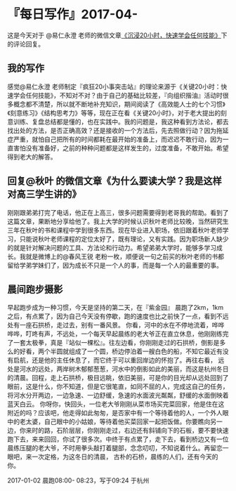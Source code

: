 # 『每日写作』2017-04-

这是今天对于 @易仁永澄 老师的微信文章[《沉浸20小时，快速学会任何技能》](http://mp.weixin.qq.com/s/9POtlnof4xXhe-o6qItJrQ)下的评论回复。

## 我的写作
感觉@易仁永澄 老师制定『疯狂20小事突击站』的理论来源于《关键20小时：快速学会任何技能》，不知对不对？由于自己的基础比较差，『向组织揩油』活动时很多概念都不清楚，所以就不断地补充知识，期间阅读了《高效能人士的七个习惯》《刻意练习》《结构思考力》等等，现在正在看《关键20小时》，对于老大提出的刻意训练、复盘总结都是懂的，也在实践中。我的问题是，我这种看到方法论，都去找出处的方法，是否正确高效？还是接收的一个方法后，先去照做行动？因为拖延症严重，就怕自己把所有的时间都耗在最开始的准备上，而迟迟不敢行动，因为一直害怕没有准备好，之前的种种问题都是这样发生的，过度准备，不敢开始。希望得到老大的解答。


## 回复@秋叶 的微信文章《为什么要读大学？我是这样对高三学生讲的》

刚刚跟弟弟打完了电话，他正在上高三，很多问题需要得到老哥我的帮助。看到了这篇文章，果断地分享给他了。我上大学的时候认识秋叶老师比较晚，当然研究生三年在秋叶的书和课程中学到很多东西。现在毕业进入职场，依旧跟着秋叶老师学习，只能说秋叶老师课程的定位太好了，既有理论，又有实践。因为职场新人缺少的就是针对解决问题的工具、方法论和行动力。希望弟弟大学时，能够多学习成长。我就是微博上的@春风王锐 老粉一枚，顺便说一句之前买的秋叶老师的书都留给学弟学妹们了，因为成长不只是一个人的事，而是每一个人的最重要的事。


## 晨间跑步摄影

早起跑步成为一种习惯，今天是坚持的第二天，在『紫金园』 晨跑了2km，1km之后，有点累了，因为自己今天没有停歇，跑的速度也比之前快了一点，看到不远处有一座石拱桥，走过去，别有一番风景。
你看，河中的水在不停地流着，哗哗哗哗，叮咚有声，不远处，一个每天早起晨练的老大爷正在直立休息，他刚刚练完了一套太极拳，真是『站似一棵松』。往左边看，你刚刚走过的石拱桥，倒影是多么的好看，两个半圆就组成了一个圆，桥边停泊着一艘白色的船，不知它最近有没有启航，还是他的主任休息了，而它终于可以重回岸边的怀抱了。再往右看， 远处是河水的远处，两岸树木郁郁葱葱，河水中的倒影如此的美丽，而这是杭州冬日的清晨。回程，走上石拱桥，极目远眺，依旧美丽，可是你的目光却从远处回到了眼前，这是什么，你不知道，但是它很笔直，如同不屈的人，完成这自己的任务，将河水分开两边，一边急速、一边舒缓，急速的水面波光粼粼，舒缓的水面倒映着蓝天白云。
你呀你，快回头，一位老大爷刚刚从菜市场买完菜回家，他是住在这附近的吗？应该吧，他走得如此匆匆，是否家中有一个等待着他的人，一个外人眼中的老太婆，自己眼中的小姑娘，等待着他买菜回家一起把饭做。你要瞧向另一边，你来时的路，石阶层层，你刚刚走过，右边还有斜铺向下的石板，要不要快速跑下去，来来回回，你试了很多次。中终于有点累了，走下去，看到桥边又有一位晨练压腿的老大爷，不时用拳头敲打着腿部，念念叨叨，不知说着什么。再留恋一眼吧，来一次定格，为这冬日的清晨， 古朴的石桥，晨练的人们，还有今天的你。

2017-01-02 晨跑08:00- 08:23，写于09:24
于杭州